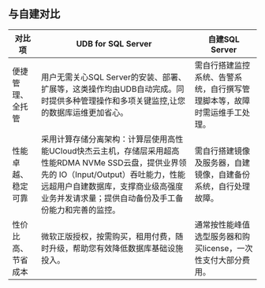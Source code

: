 ## 与自建对比

| 对比项         | UDB for SQL Server                                                       | 自建SQL Server                         |
| ------------- | -------------------------------------------------------------------- | ------------------------------------ |
| 便捷管理、全托管   | 用户无需关心SQL Server的安装、部署、扩展等，这类操作均由UDB自动完成。同时提供多种管理操作和多项关键监控,让您的数据库运维更加省心。 | 需自行搭建监控系统、告警系统，自行撰写管理脚本等，故障时需运维手工处理。 |
| 性能卓越、稳定可靠 | 采用计算存储分离架构：计算层使用高性能UCloud快杰云主机，存储层采用超高性能RDMA NVMe SSD云盘，提供业界领先的 IO（Input/Output）吞吐能力，性能远超用户自建数据库，支撑商业级高强度业务并发请求量；提供自动备份及手工备份能力和完善的监控。                                      | 需自行搭建镜像及服务器，自建镜像，自建备份系统，自行处理故障。     |
| 性价比高、节省成本  | 微软正版授权，按需购买，租用付费，随时升级，帮助您有效降低数据库基础设施投入。                                  | 通常按性能峰值选型服务器和购买license，一次性支付大部分费用。   |

